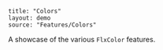 ```
title: "Colors"
layout: demo
source: "Features/Colors"
```

A showcase of the various `FlxColor` features.
